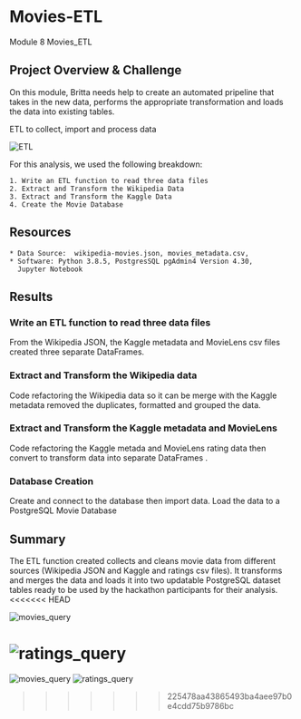 # Movies-ETL
Module 8 Movies_ETL


## Project Overview & Challenge
On this module, Britta needs help to create an automated pripeline that takes in the new data, performs the appropriate transformation and loads the data into existing tables. 

ETL to collect, import and process data

![ETL](https://user-images.githubusercontent.com/80075982/117694063-8e331580-b173-11eb-95e6-48853b246564.png)

For this analysis, we used the following breakdown:

    1. Write an ETL function to read three data files
    2. Extract and Transform the Wikipedia Data
    3. Extract and Transform the Kaggle Data
    4. Create the Movie Database


## Resources
    * Data Source:  wikipedia-movies.json, movies_metadata.csv, 
    * Software: Python 3.8.5, PostgresSQL pgAdmin4 Version 4.30,    
      Jupyter Notebook

## Results

### Write an ETL function to read three data files

From the Wikipedia JSON, the Kaggle metadata and MovieLens csv files created three separate DataFrames.

### Extract and Transform the Wikipedia data
Code refactoring the Wikipedia data so it can be merge with the Kaggle metadata removed the duplicates, formatted and grouped the data.
 
### Extract and Transform the Kaggle metadata and MovieLens
Code refactoring the Kaggle metada and MovieLens rating data then convert to transform data into separate DataFrames .

### Database Creation
Create and connect to the database then import data.
Load the data to a PostgreSQL Movie Database

## Summary
The ETL function created collects and cleans movie data from different sources (Wikipedia JSON and Kaggle and ratings csv files). It transforms and merges the data and loads it into two updatable PostgreSQL dataset tables ready to be used by the hackathon participants for their analysis.
<<<<<<< HEAD

![movies_query](https://user-images.githubusercontent.com/80075982/117694079-93906000-b173-11eb-93b7-bf8737b116cb.png)

![ratings_query](https://user-images.githubusercontent.com/80075982/117694084-955a2380-b173-11eb-8ca5-67a57c9191ea.png)
=======
![movies_query](https://user-images.githubusercontent.com/80075982/117694079-93906000-b173-11eb-93b7-bf8737b116cb.png)
![ratings_query](https://user-images.githubusercontent.com/80075982/117694084-955a2380-b173-11eb-8ca5-67a57c9191ea.png)
>>>>>>> 225478aa43865493ba4aee97b0e4cdd75b9786bc
